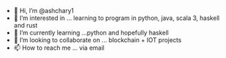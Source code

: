 - 👋 Hi, I’m @ashchary1
- 👀 I’m interested in ... learning to program in python, java, scala 3, haskell and rust 
- 🌱 I’m currently learning ...python and hopefully haskell
- 💞️ I’m looking to collaborate on ... blockchain + IOT projects
- 📫 How to reach me ... via email 

<!---
ashchary1/ashchary1 is a ✨ special ✨ repository because its `README.md` (this file) appears on your GitHub profile.
You can click the Preview link to take a look at your changes.
--->
